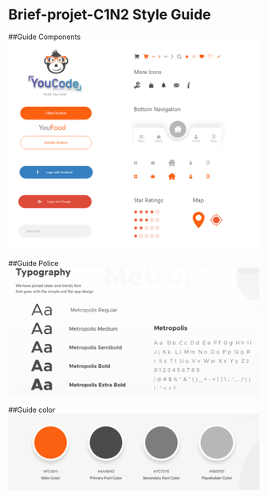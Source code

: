 # Brief-projet-C1N2 Style Guide
##Guide Components
![Guide Components](https://raw.githubusercontent.com/oussamaalmesskine/Brief-projet-C1N2/main/Guide%20Components.png)

##Guide Police
![Guide Police](https://raw.githubusercontent.com/oussamaalmesskine/Brief-projet-C1N2/main/Guide%20Police.PNG)

##Guide color
![Guide color](https://raw.githubusercontent.com/oussamaalmesskine/Brief-projet-C1N2/main/Guide%20color.png)
